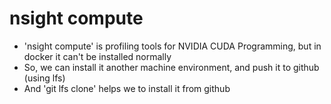 # nsight compute

- 'nsight compute' is profiling tools for NVIDIA CUDA Programming, but in docker it can't be installed normally
- So, we can install it another machine environment, and push it to github (using lfs)
- And 'git lfs clone' helps we to install it from github
